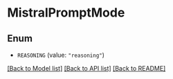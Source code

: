 # MistralPromptMode

## Enum


* `REASONING` (value: `"reasoning"`)


[[Back to Model list]](../README.md#documentation-for-models) [[Back to API list]](../README.md#documentation-for-api-endpoints) [[Back to README]](../README.md)


